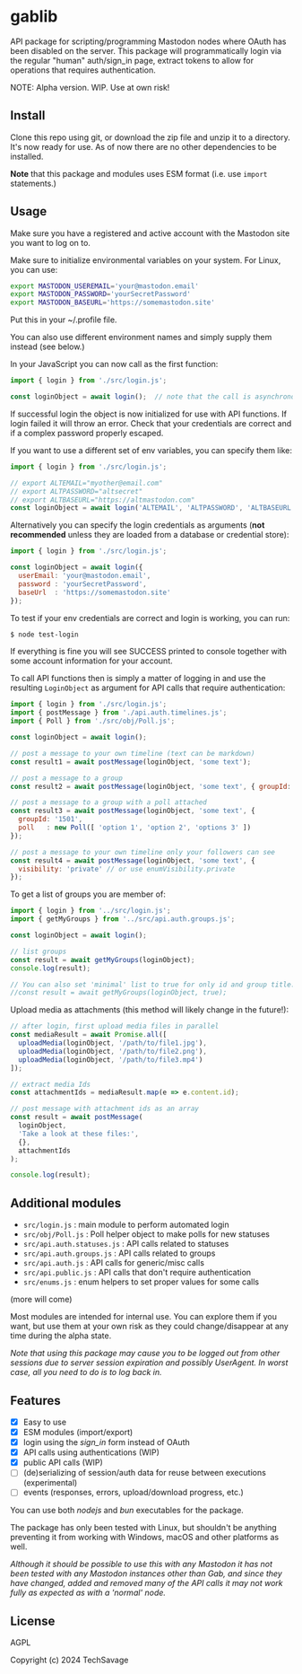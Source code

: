 gablib
======

API package for scripting/programming Mastodon nodes where OAuth has been disabled on the server.
This package will programmatically login via the regular "human" auth/sign_in page, extract tokens
to allow for operations that requires authentication.

NOTE: Alpha version. WIP. Use at own risk!

Install
-------

Clone this repo using git, or download the zip file and unzip it to a directory. It's now ready for
use. As of now there are no other dependencies to be installed.

**Note** that this package and modules uses ESM format (i.e. use `import` statements.)

Usage
-----

Make sure you have a registered and active account with the Mastodon site you want to log on to.

Make sure to initialize environmental variables on your system. For Linux, you can use:

```bash
export MASTODON_USEREMAIL='your@mastodon.email'
export MASTODON_PASSWORD='yourSecretPassword'
export MASTODON_BASEURL='https://somemastodon.site'
```

Put this in your ~/.profile file.

You can also use different environment names and simply supply them instead (see below.)

In your JavaScript you can now call as the first function:

```JavaScript
import { login } from './src/login.js';

const loginObject = await login();  // note that the call is asynchronous
```

If successful login the object is now initialized for use with API functions. If login failed it
will throw an error. Check that your credentials are correct and if a complex password properly
escaped.

If you want to use a different set of env variables, you can specify them like:

```JavaScript
import { login } from './src/login.js';

// export ALTEMAIL="myother@email.com"
// export ALTPASSWORD="altsecret"
// export ALTBASEURL="https://altmastodon.com"
const loginObject = await login('ALTEMAIL', 'ALTPASSWORD', 'ALTBASEURL');
```

Alternatively you can specify the login credentials as arguments (**not recommended** unless they
are loaded from a database or credential store):

```JavaScript
import { login } from './src/login.js';

const loginObject = await login({
  userEmail: 'your@mastodon.email',
  password : 'yourSecretPassword',
  baseUrl  : 'https://somemastodon.site'
});
```

To test if your env credentials are correct and login is working, you can run:

```bash
$ node test-login
```

If everything is fine you will see SUCCESS printed to console together with some account information
for your account.

To call API functions then is simply a matter of logging in and use the resulting
`LoginObject` as argument for API calls that require authentication:

```JavaScript
import { login } from './src/login.js';
import { postMessage } from './api.auth.timelines.js';
import { Poll } from './src/obj/Poll.js';

const loginObject = await login();

// post a message to your own timeline (text can be markdown)
const result1 = await postMessage(loginObject, 'some text');

// post a message to a group
const result2 = await postMessage(loginObject, 'some text', { groupId: '1501' });

// post a message to a group with a poll attached
const result3 = await postMessage(loginObject, 'some text', {
  groupId: '1501',
  poll   : new Poll([ 'option 1', 'option 2', 'options 3' ])
});

// post a message to your own timeline only your followers can see
const result4 = await postMessage(loginObject, 'some text', {
  visibility: 'private' // or use enumVisibility.private
});
```

To get a list of groups you are member of:

```JavaScript
import { login } from '../src/login.js';
import { getMyGroups } from '../src/api.auth.groups.js';

const loginObject = await login();

// list groups
const result = await getMyGroups(loginObject);
console.log(result);

// You can also set 'minimal' list to true for only id and group title:
//const result = await getMyGroups(loginObject, true);
```

Upload media as attachments (this method will likely change in the future!):

```JavaScript
// after login, first upload media files in parallel
const mediaResult = await Promise.all([
  uploadMedia(loginObject, '/path/to/file1.jpg'),
  uploadMedia(loginObject, '/path/to/file2.png'),
  uploadMedia(loginObject, '/path/to/file3.mp4')
]);

// extract media Ids
const attachmentIds = mediaResult.map(e => e.content.id);

// post message with attachment ids as an array 
const result = await postMessage(
  loginObject,
  'Take a look at these files:',
  {},
  attachmentIds
);

console.log(result);
```

Additional modules
------------------

- `src/login.js` : main module to perform automated login
- `src/obj/Poll.js` : Poll helper object to make polls for new statuses
- `src/api.auth.statuses.js` : API calls related to statuses
- `src/api.auth.groups.js` : API calls related to groups
- `src/api.auth.js` : API calls for generic/misc calls
- `src/api.public.js` : API calls that don't require authentication
- `src/enums.js` : enum helpers to set proper values for some calls

(more will come)

Most modules are intended for internal use. You can explore them if you want, but use them at your
own risk as they could change/disappear at any time during the alpha state.

_Note that using this package may cause you to be logged out from other sessions due to server
session expiration and possibly UserAgent. In worst case, all you need to do is to log back in._

Features
--------

- [x] Easy to use
- [x] ESM modules (import/export)
- [x] login using the _sign_in_ form instead of OAuth
- [x] API calls using authentications (WIP)
- [x] public API calls (WIP)
- [ ] (de)serializing of session/auth data for reuse between executions (experimental)
- [ ] events (responses, errors, upload/download progress, etc.)

You can use both _nodejs_ and _bun_ executables for the package.

The package has only been tested with Linux, but shouldn't be anything preventing it from working
with Windows, macOS and other platforms as well.

_Although it should be possible to use this with any Mastodon it has not been tested with any
Mastodon instances other than Gab, and since they have changed, added and removed many of the API
calls it may not work fully as expected as with a 'normal' node._

License
-------

AGPL

Copyright (c) 2024 TechSavage
